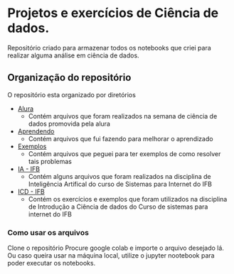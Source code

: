# Projetos e exercícios de Ciência de dados.

Repositório criado para armazenar todos os notebooks que criei para realizar alguma análise em ciência de dados.

## Organização do repositório
O repositório esta organizado por diretórios
 * [Alura](https://github.com/douglasshibata/ciencia-dados/tree/master/Alura)
    * Contém arquivos que foram realizados na semana de ciência de dados promovida pela alura
  * [Aprendendo](https://github.com/douglasshibata/ciencia-dados/tree/master/Aprendendo)
    *  Contém arquivos que fui fazendo para melhorar o aprendizado
  * [Exemplos](https://github.com/douglasshibata/ciencia-dados/tree/master/Exemplos)
    * Contém arquivos que peguei para ter exemplos de como resolver tais problemas
  * [IA - IFB](https://github.com/douglasshibata/ciencia-dados/tree/master/IA%20-IFB)
    * Contém alguns arquivos que foram realizados na disciplina de Inteligência Artifical do curso de Sistemas para Internet do IFB
  * [ICD - IFB](https://github.com/douglasshibata/ciencia-dados/tree/master/ICD%20-%20IFB)
    * Contém os exercícios e exemplos que foram utilizados na disciplina de Introdução a Ciência de dados do Curso de sistemas para internet do IFB


### Como usar os arquivos
Clone o repositório 
Procure google colab e importe o arquivo desejado lá.
Ou caso queira usar na máquina local, utilize o jupyter nootebook para poder executar os notebooks.

